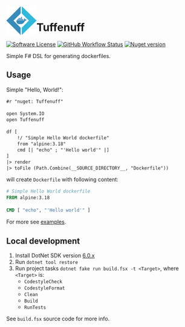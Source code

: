 <img align="left" width="80" height="76" src="imgs/logo.png" alt="logo">

# Tuffenuff

[![Software License](https://img.shields.io/github/license/blbrdv/Tuffenuff?style=flat-square)](LICENSE)
[![GitHub Workflow Status](https://img.shields.io/github/actions/workflow/status/blbrdv/Tuffenuff/release.yaml?style=flat-square)](https://github.com/blbrdv/Tuffenuff/actions?query=branch%3Arelease)
[![Nuget version](https://img.shields.io/nuget/v/Tuffenuff?style=flat-square)](https://www.nuget.org/packages/Tuffenuff/)

Simple F# DSL for generating dockerfiles.

## Usage

Simple "Hello, World!":

```f#
#r "nuget: Tuffenuff"

open System.IO
open Tuffenuff

df [
    !/ "Simple Hello World dockerfile"
    from "alpine:3.18"
    cmd [| "echo" ; "'Hello world'" |]
]
|> render
|> toFile (Path.Combine(__SOURCE_DIRECTORY__, "Dockerfile"))
```

will create `Dockerfile` with following content:

```Dockerfile
# Simple Hello World dockerfile
FROM alpine:3.18

CMD [ "echo", "'Hello world'" ]
```

For more see [examples](examples/).

## Local development

1. Install DotNet SDK version [6.0.x](https://dotnet.microsoft.com/download/dotnet/6.0)
2. Run `dotnet tool restore`
3. Run project tasks `dotnet fake run build.fsx -t <Target>`, where `<Target>` is:
    - `CodestyleCheck`
    - `CodestyleFormat`
    - `Clean`
    - `Build`
    - `RunTests`

See `build.fsx` source code for more info.
